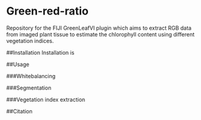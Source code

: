 # Green-red-ratio
Repository for the FIJI GreenLeafVI plugin which aims to extract RGB data from imaged plant tissue to estimate the chlorophyll content using different vegetation indices.

##Installation
Installation is

##Usage

###Whitebalancing

###Segmentation

###Vegetation index extraction

##Citation
